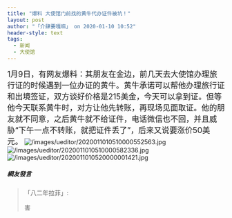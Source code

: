 ```yaml
---
title: "爆料 大使馆门前找的黄牛代办证件被坑！"
layout: post
author: "「介肆要嘎嘛」 on 2020-01-10 10:52"
header-style: text
tags:
  - 新闻
  - 大使馆
---
```


<span style="font-size: 18px;">1月9日，有网友爆料：其朋友在金边，前几天去大使馆办理旅行证的时候遇到一位办证的黄牛。黄牛承诺可以帮他办理旅行证和出境签证，双方谈好价格是215美金，今天可以拿到证。但等他今天联系黄牛时，对方让他先转账，再现场见面取证。他的朋友就不同意，之后黄牛就不给证件，电话微信也不回，并且威胁“下午一点不转账，就把证件丢了”，后来又说要涨价50美元。</span><input type="hidden" value="菲乐园提供">
<img src="http://images.feileyuan.com/images/ueditor/2020011010510000552563.jpg" title="/images/ueditor/2020011010510000552563.jpg" alt="/images/ueditor/2020011010510000552563.jpg"><img src="http://images.feileyuan.com/images/ueditor/2020011010510000582336.jpg" title="/images/ueditor/2020011010510000582336.jpg" alt="/images/ueditor/2020011010510000582336.jpg">
<img src="http://images.feileyuan.com/images/ueditor/2020011010520000001421.jpg" title="/images/ueditor/2020011010520000001421.jpg" alt="/images/ueditor/2020011010520000001421.jpg">

##### 網友發言 
> 「八二年拉菲」:
> <p>害</p>


